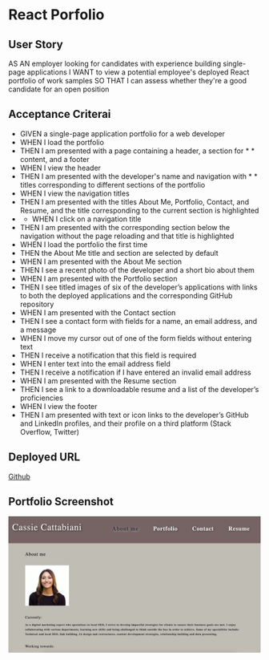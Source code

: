 # React Porfolio

## User Story
AS AN employer looking for candidates with experience building single-page applications
I WANT to view a potential employee's deployed React portfolio of work samples
SO THAT I can assess whether they're a good candidate for an open position

## Acceptance Criterai
* GIVEN a single-page application portfolio for a web developer
* WHEN I load the portfolio
* THEN I am presented with a page containing a header, a section for * * content, and a footer
* WHEN I view the header
* THEN I am presented with the developer's name and navigation with * * titles corresponding to different sections of the portfolio
* WHEN I view the navigation titles
* THEN I am presented with the titles About Me, Portfolio, Contact, and Resume, and the title corresponding to the current section is highlighted
* * WHEN I click on a navigation title
* THEN I am presented with the corresponding section below the navigation without the page reloading and that title is highlighted
* WHEN I load the portfolio the first time
* THEN the About Me title and section are selected by default
* WHEN I am presented with the About Me section
* THEN I see a recent photo of the developer and a short bio about them
* WHEN I am presented with the Portfolio section
* THEN I see titled images of six of the developer’s applications with links to both the deployed applications and the corresponding GitHub repository
* WHEN I am presented with the Contact section
* THEN I see a contact form with fields for a name, an email address, and a message
* WHEN I move my cursor out of one of the form fields without entering text
* THEN I receive a notification that this field is required
* WHEN I enter text into the email address field
* THEN I receive a notification if I have entered an invalid email address
* WHEN I am presented with the Resume section
* THEN I see a link to a downloadable resume and a list of the developer’s proficiencies
* WHEN I view the footer
* THEN I am presented with text or icon links to the developer’s GitHub and LinkedIn profiles, and their profile on a third platform (Stack Overflow, Twitter) 

## Deployed URL
[Github](https://cassiecatt.github.io/portfolio-react)

## Portfolio Screenshot
![Example](https://github.com/Cassiecatt/portfolio-react/blob/master/project-screenshot.png)

